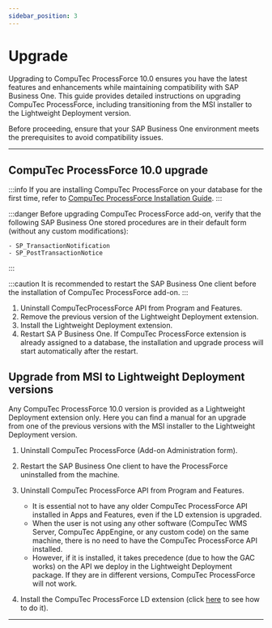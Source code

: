 ```yaml
---
sidebar_position: 3
---
```


# Upgrade

Upgrading to CompuTec ProcessForce 10.0 ensures you have the latest features and enhancements while maintaining compatibility with SAP Business One. This guide provides detailed instructions on upgrading CompuTec ProcessForce, including transitioning from the MSI installer to the Lightweight Deployment version.

Before proceeding, ensure that your SAP Business One environment meets the prerequisites to avoid compatibility issues.

---

## CompuTec ProcessForce 10.0 upgrade

:::info
    If you are installing CompuTec ProcessForce on your database for the first time, refer to [CompuTec ProcessForce Installation Guide](./first-installation/license-server.md).
:::

:::danger
    Before upgrading CompuTec ProcessForce add-on, verify that the following SAP Business One stored procedures are in their default form (without any custom modifications):

    - SP_TransactionNotification
    - SP_PostTransactionNotice
:::

:::caution
    It is recommended to restart the SAP Business One client before the installation of CompuTec ProcessForce add-on.
:::

1. Uninstall CompuTecProcessForce API from Program and Features.
2. Remove the previous version of the Lightweight Deployment extension.
3. Install the Lightweight Deployment extension.
4. Restart SA P Business One. If CompuTec ProcessForce extension is already assigned to a database, the installation and upgrade process will start automatically after the restart.

## Upgrade from MSI to Lightweight Deployment versions

Any CompuTec ProcessForce 10.0 version is provided as a Lightweight Deployment extension only. Here you can find a manual for an upgrade from one of the previous versions with the MSI installer to the Lightweight Deployment version.

1. Uninstall CompuTec ProcessForce (Add-on Administration form).

2. Restart the SAP Business One client to have the ProcessForce uninstalled from the machine.

3. Uninstall CompuTec ProcessForce API from Program and Features.

    - It is essential not to have any older CompuTec ProcessForce API installed in Apps and Features, even if the LD extension is upgraded.
    - When the user is not using any other software (CompuTec WMS Server, CompuTec AppEngine, or any custom code) on the same machine, there is no need to have the CompuTec ProcessForce API installed.
    - However, if it is installed, it takes precedence (due to how the GAC works) on the API we deploy in the Lightweight Deployment package. If they are in different versions, CompuTec ProcessForce will not work.

4. Install the CompuTec ProcessForce LD extension (click [here](./first-installation/extension.md) to see how to do it).

---
